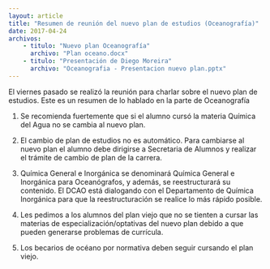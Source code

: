 ```yaml
---
layout: article
title: "Resumen de reunión del nuevo plan de estudios (Oceanografía)"
date: 2017-04-24
archivos:
    - titulo: "Nuevo plan Oceanografía"
      archivo: "Plan oceano.docx"
    - titulo: "Presentación de Diego Moreira"
      archivo: "Oceanografia - Presentacion nuevo plan.pptx"
---
```


El viernes pasado se realizó la reunión para charlar sobre el nuevo plan de estudios. Este es un resumen de lo hablado en la parte de Oceanografía

1. Se recomienda fuertemente que si el alumno cursó la materia Química del Agua no se cambia al nuevo plan.

2. El cambio de plan de estudios no es automático. Para cambiarse al nuevo plan el alumno debe dirigirse a Secretaria de Alumnos y realizar el trámite de cambio de plan de la carrera.

3. Química General e Inorgánica se denominará Química General e Inorgánica para Oceanógrafos, y además, se reestructurará su contenido. El DCAO está dialogando con el Departamento de Química Inorgánica para que la reestructuración se realice lo más rápido posible.

4. Les pedimos a los alumnos del plan viejo que no se tienten a cursar las materias de especialización/optativas del nuevo plan debido a que pueden generarse problemas de currícula.

5. Los becarios de océano por normativa deben seguir cursando el plan viejo.